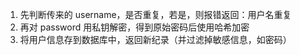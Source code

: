 1. 先判断传来的 username，是否重复，若是，则报错返回：用户名重复
2. 再对 password 用私钥解密，得到原始密码后使用哈希加密
3. 将用户信息存到数据库中，返回新纪录（并过滤掉敏感信息，如密码）
